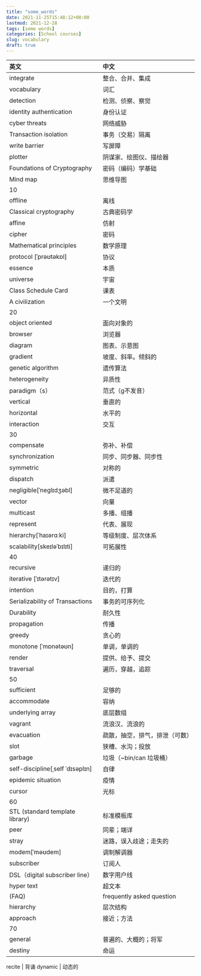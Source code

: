 ```yaml
---
title: "some_words"
date: 2021-11-25T15:48:12+08:00
lastmod: 2021-12-28
tags: [some words]
categories: [School courses]
slug: vocabulary
draft: true
---
```

|英文|中文|
|:--|:--|
integrate                           |整合、合并、集成
vocabulary                       |词汇
detection                          |检测、侦察、察觉
identity authentication     |身份认证
cyber threats                    |网络威胁
Transaction isolation         |事务（交易）隔离
write barrier                     |写屏障
plotter                               |阴谋家、绘图仪、描绘器
Foundations of Cryptography                  |密码（编码）学基础
Mind map                          |思维导图
|10
offline		          |离线
Classical cryptography      |古典密码学
affine		          |仿射
cipher                  |              密码
Mathematical principles    |数学原理
protocol  [ˈprəʊtəkɒl]       |协议
essence                       |      本质
universe                            |宇宙
Class Schedule Card          |课表
A civilization                |      一个文明
|20
object oriented              |   面向对象的
browser                             |浏览器
diagram                            |图表、示意图
gradient                            |坡度、斜率。倾斜的
genetic algorithm            | 遗传算法
heterogeneity                   |异质性
paradigm（s）                  |范式（g不发音）
vertical                        |      垂直的
horizontal                       |   水平的
interaction                       |  交互
|30
compensate                      | 弥补、补偿
synchronization                |  同步、同步器、同步性
symmetric                       |    对称的
dispatch                         |     派遣
negligible[ˈneɡlɪdʒəbl]        |微不足道的
vector                          |       向量
multicast                        |     多播、组播
represent                         |   代表、展现
hierarchy[ˈhaɪərɑːki]         |   等级制度、层次体系
scalability[skeɪləˈbɪlɪti]     |     可拓展性
|40
recursive                       |       递归的
iterative [ˈɪtərətɪv]            |     迭代的
intention              |                目的，打算
Serializability of Transactions      |            事务的可序列化
Durability      |                       耐久性
propagation      |                   传播
greedy                                  |贪心的
monotone [ˈmɒnətəʊn]      |  单调，单调的
render                     |              提供、给予、提交
traversal                   |             遍历，穿越，追踪
|50
sufficient                   |            足够的
accommodate                   |   容纳
underlying array               |    底层数组
vagrant                           |      流浪汉、流浪的
evacuation                         |   疏散，抽空，排气，排泄（可数）
slot                                |        狭槽、水沟；投放
garbage                           |     垃圾（~bin/can 垃圾桶）
self-discipline[ˌself ˈdɪsəplɪn] |自律
epidemic situation                | 疫情     
cursor                                    |光标      
|60
STL   (standard template library)          |标准模板库  
peer                                     |  同辈；端详
stray                                  | 迷路，误入歧途；走失的
modem[ˈməʊdem]               | 调制解调器
subscriber                    |          订阅人
DSL（digital subscriber line）|数字用户线           
hyper text                            |  超文本            
(FAQ)                     |   frequently asked question      
hierarchy                 |               层次结构
approach                   |            接近；方法
|70
general                     |              普遍的、大概的；将军 
destiny                            |       命运 

recite                 |                 背诵
dynamic                   |          动态的